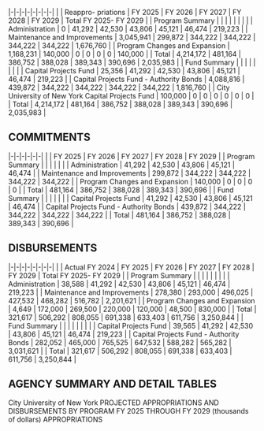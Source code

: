 |-|-|-|-|-|-|-|-|
| | Reappro-  priations | FY 2025 | FY 2026 | FY 2027 | FY 2028 | FY 2029 | Total FY 2025- FY 2029 |
| Program Summary | | | | | | | |
| Administration | 0 | 41,292 | 42,530 | 43,806 | 45,121 | 46,474 | 219,223 |
| Maintenance and Improvements | 3,045,941 | 299,872 | 344,222 | 344,222 | 344,222 | 344,222 | 1,676,760 |
| Program Changes and Expansion | 1,168,231 | 140,000 | 0 | 0 | 0 | 0 | 140,000 |
| Total | 4,214,172 | 481,164 | 386,752 | 388,028 | 389,343 | 390,696 | 2,035,983 |
| Fund Summary | | | | | | | |
| Capital Projects Fund | 25,356 | 41,292 | 42,530 | 43,806 | 45,121 | 46,474 | 219,223 |
| Capital Projects Fund - Authority Bonds | 4,088,816 | 439,872 | 344,222 | 344,222 | 344,222 | 344,222 | 1,816,760 |
| City University of New York Capital Projects Fund | 100,000 | 0 | 0 | 0 | 0 | 0 | 0 |
| Total | 4,214,172 | 481,164 | 386,752 | 388,028 | 389,343 | 390,696 | 2,035,983 |

## **COMMITMENTS**

|-|-|-|-|-|-|
| | FY 2025 | FY 2026 | FY 2027 | FY 2028 | FY 2029 |
| Program Summary | | | | | |
| Administration | 41,292 | 42,530 | 43,806 | 45,121 | 46,474 |
| Maintenance and Improvements | 299,872 | 344,222 | 344,222 | 344,222 | 344,222 |
| Program Changes and Expansion | 140,000 | 0 | 0 | 0 | 0 |
| Total | 481,164 | 386,752 | 388,028 | 389,343 | 390,696 |
| Fund Summary | | | | | |
| Capital Projects Fund | 41,292 | 42,530 | 43,806 | 45,121 | 46,474 |
| Capital Projects Fund - Authority Bonds | 439,872 | 344,222 | 344,222 | 344,222 | 344,222 |
| Total | 481,164 | 386,752 | 388,028 | 389,343 | 390,696 |

## **DISBURSEMENTS**

|-|-|-|-|-|-|-|-|
| | Actual FY 2024 | FY 2025 | FY 2026 | FY 2027 | FY 2028 | FY 2029 | Total FY 2025- FY 2029 |
| Program Summary | | | | | | | |
| Administration | 38,588 | 41,292 | 42,530 | 43,806 | 45,121 | 46,474 | 219,223 |
| Maintenance and Improvements | 278,380 | 293,000 | 496,025 | 427,532 | 468,282 | 516,782 | 2,201,621 |
| Program Changes and Expansion | 4,649 | 172,000 | 269,500 | 220,000 | 120,000 | 48,500 | 830,000 |
| Total | 321,617 | 506,292 | 808,055 | 691,338 | 633,403 | 611,756 | 3,250,844 |
| Fund Summary | | | | | | | |
| Capital Projects Fund | 39,565 | 41,292 | 42,530 | 43,806 | 45,121 | 46,474 | 219,223 |
| Capital Projects Fund - Authority Bonds | 282,052 | 465,000 | 765,525 | 647,532 | 588,282 | 565,282 | 3,031,621 |
| Total | 321,617 | 506,292 | 808,055 | 691,338 | 633,403 | 611,756 | 3,250,844 |

## **AGENCY SUMMARY AND DETAIL TABLES**

City University of New York PROJECTED APPROPRIATIONS AND DISBURSEMENTS BY PROGRAM FY 2025 THROUGH FY 2029 (thousands of dollars) APPROPRIATIONS